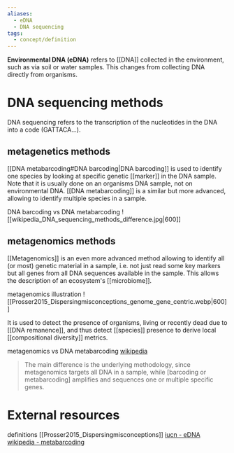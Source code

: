 ```yaml
---
aliases:
  - eDNA
  - DNA sequencing
tags:
  - concept/definition
---
```

**Environmental DNA (eDNA)** refers to [[DNA]] collected in the environment, such as via soil or water samples. This changes from collecting DNA directly from organisms.
# DNA sequencing methods
DNA sequencing refers to the transcription of the nucleotides in the DNA into a code (GATTACA...).
## metagenetics methods
[[DNA metabarcoding#DNA barcoding|DNA barcoding]] is used to identify one species by looking at specific genetic [[marker]] in the DNA sample. Note that it is usually done on an organisms DNA sample, not on environmental DNA.
[[DNA metabarcoding]] is a similar but more advanced, allowing to identify multiple species in a sample.

DNA barcoding vs DNA metabarcoding
![[wikipedia_DNA_sequencing_methods_difference.jpg|600]]
## metagenomics methods
[[Metagenomics]] is an even more advanced method allowing to identify all (or most) genetic material in a sample, i.e. not just read some key markers but all genes from all DNA sequences available in the sample. This allows the description of an ecosystem's [[microbiome]].

metagenomics illustration
![[Prosser2015_Dispersingmisconceptions_genome_gene_centric.webp|600]]

It is used to detect the presence of organisms, living or recently dead due to [[DNA remanence]], and thus detect [[species]] presence to derive local [[compositional diversity]] metrics.

metagenomics vs DNA metabarcoding [wikipedia](https://en.wikipedia.org/wiki/Metagenomics)
> The main difference is the underlying methodology, since metagenomics targets all DNA in a sample, while \[barcoding or metabarcoding] amplifies and sequences one or multiple specific genes.
# External resources
definitions [[Prosser2015_Dispersingmisconceptions]]
[iucn - eDNA](https://iucn.org/resources/issues-brief/environmental-dna)
[wikipedia - metabarcoding](https://en.wikipedia.org/wiki/Metabarcoding)